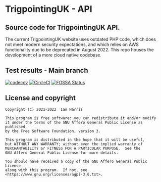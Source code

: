 # TrigpointingUK - API

## Source code for TrigpointingUK API.

The current TrigpointingUK website uses outdated PHP code, which does not meet modern
security expectations, and which relies on AWS functionality due to be deprecated in
August 2022. This repo houses the development of a more cloud native codebase.

## Test results - Main branch

[![codecov](https://codecov.io/gh/TrigpointingUK/api/branch/main/graph/badge.svg?token=WAG6U0E2S6)](https://codecov.io/gh/TrigpointingUK/api)
[![CircleCI](https://circleci.com/gh/TrigpointingUK/api/tree/main.svg?style=shield)](https://circleci.com/gh/TrigpointingUK/api/tree/main)
[![FOSSA Status](https://app.fossa.com/api/projects/git%2Bgithub.com%2FTrigpointingUK%2Fapi.svg?type=shield)](https://app.fossa.com/projects/git%2Bgithub.com%2FTrigpointingUK%2Fapi?ref=badge_shield)

## License and copyright

    Copyright (C) 2021-2022  Ian Harris

    This program is free software: you can redistribute it and/or modify
    it under the terms of the GNU Affero General Public License as published
    by the Free Software Foundation, version 3.

    This program is distributed in the hope that it will be useful,
    but WITHOUT ANY WARRANTY; without even the implied warranty of
    MERCHANTABILITY or FITNESS FOR A PARTICULAR PURPOSE.  See the
    GNU Affero General Public License for more details.

    You should have received a copy of the GNU Affero General Public License
    along with this program.  If not, see <https://www.gnu.org/licenses/agpl-3.0.txt>.
